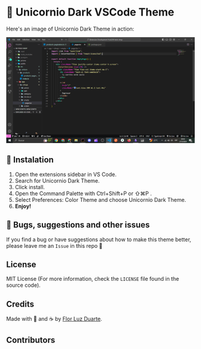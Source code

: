 # 🦄 Unicornio Dark VSCode Theme

Here's an image of Unicornio Dark Theme in action:

![unicorniodarktheme](images/unicornio-dark-frame-v1.png)

## 🤩 Instalation

1. Open the extensions sidebar in VS Code.
2. Search for Unicornio Dark Theme.
3. Click install.
4. Open the Command Palette with Ctrl+Shift+P or ⇧⌘P .
5. Select Preferences: Color Theme and choose Unicornio Dark Theme.
6. **Enjoy!**

## 🐛 Bugs, suggestions and other issues

If you find a bug or have suggestions about how to make this theme better, please leave me an `Issue` in this repo 💜

## License

MIT License (For more information, check the `LICENSE` file found in the source code).

## Credits

Made with 💛 and ☕ by [Flor Luz Duarte](https://github.com/florluzduarte).

## Contributors